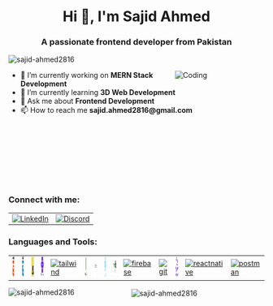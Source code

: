 <h1 align="center">Hi 👋, I'm Sajid Ahmed</h1>
<h3 align="center">A passionate frontend developer from Pakistan</h3>

<p align="left"> <img src="https://komarev.com/ghpvc/?username=sajid-ahmed2816&label=Profile%20views&color=0e75b6&style=flat" alt="sajid-ahmed2816" /> </p>
<img align="right" alt="Coding" src="https://github.com/user-attachments/assets/66ac442a-c9f8-4075-ab5e-156b15e221a5" style="width: 35%; height: auto;" data-target="animated-image.originalImage">

<ul style="margin: 0px 0px 30% 0px">
  
<li>🔭 I’m currently working on <b>MERN Stack Development</b></li>

<li>🌱 I’m currently learning <b>3D Web Development</b></li>

<li>💬 Ask me about <b>Frontend Development</b></li>

<li>📫 How to reach me <b>sajid.ahmed2816@gmail.com</b></li>

</ul>
<h3 align="left">Connect with me:</h3>

<table>
  <tr>
    <td>
      <a href="https://linkedin.com/in/sajid-ahmed-9b5089279" target="_blank">
        <img src="https://raw.githubusercontent.com/rahuldkjain/github-profile-readme-generator/master/src/images/icons/Social/linked-in-alt.svg" alt="LinkedIn" width="40" height="40" />
      </a>
    </td>
    <td>
      <a href="https://discord.com/users/sajidd_dev" target="_blank">
        <img src="https://raw.githubusercontent.com/rahuldkjain/github-profile-readme-generator/master/src/images/icons/Social/discord.svg" alt="Discord" width="40" height="40" />
      </a>
    </td>
  </tr>
</table>

<h3 align="left">Languages and Tools:</h3>
<table>
  <tr>
    <td>
  <a href="https://www.w3.org/html/" target="_blank" rel="noreferrer"> 
    <img src="https://raw.githubusercontent.com/devicons/devicon/master/icons/html5/html5-original-wordmark.svg" alt="html5" width="40" height="40"/> 
  </a>    
    </td>
    <td>
      <a href="https://www.w3schools.com/css/" target="_blank" rel="noreferrer"> 
    <img src="https://raw.githubusercontent.com/devicons/devicon/master/icons/css3/css3-original-wordmark.svg" alt="css3" width="40" height="40"/> 
  </a> 
    </td>
<td>
  <a href="https://developer.mozilla.org/en-US/docs/Web/JavaScript" target="_blank" rel="noreferrer"> 
    <img src="https://raw.githubusercontent.com/devicons/devicon/master/icons/javascript/javascript-original.svg" alt="javascript" width="40" height="40"/> 
  </a> 
</td>
    <td>
  <a href="https://getbootstrap.com" target="_blank" rel="noreferrer"> 
    <img src="https://raw.githubusercontent.com/devicons/devicon/master/icons/bootstrap/bootstrap-plain-wordmark.svg" alt="bootstrap" width="40" height="40"/> 
  </a> 
    </td>
    <td>
  <a href="https://tailwindcss.com/" target="_blank" rel="noreferrer"> 
    <img src="https://www.vectorlogo.zone/logos/tailwindcss/tailwindcss-icon.svg" alt="tailwind" width="40" height="40"/> 
  </a> 
    </td>
    <td>
  <a href="https://www.mongodb.com/" target="_blank" rel="noreferrer"> 
    <img src="https://raw.githubusercontent.com/devicons/devicon/master/icons/mongodb/mongodb-original-wordmark.svg" alt="mongodb" width="40" height="40"/> 
  </a> 
    </td>
    <td>
  <a href="https://expressjs.com" target="_blank" rel="noreferrer"> 
    <img src="https://raw.githubusercontent.com/devicons/devicon/master/icons/express/express-original-wordmark.svg" alt="express" width="40" height="40"/> 
  </a> 
    </td>
    <td>
  <a href="https://reactjs.org/" target="_blank" rel="noreferrer"> 
    <img src="https://raw.githubusercontent.com/devicons/devicon/master/icons/react/react-original-wordmark.svg" alt="react" width="40" height="40"/> 
  </a> 
    </td>
    <td>    
  <a href="https://nodejs.org" target="_blank" rel="noreferrer"> 
    <img src="https://raw.githubusercontent.com/devicons/devicon/master/icons/nodejs/nodejs-original-wordmark.svg" alt="nodejs" width="40" height="40"/> 
  </a> 
    </td>
    <td>
  <a href="https://firebase.google.com/" target="_blank" rel="noreferrer"> 
    <img src="https://www.vectorlogo.zone/logos/firebase/firebase-icon.svg" alt="firebase" width="40" height="40"/> 
  </a> 
    </td>
    <td>    
  <a href="https://git-scm.com/" target="_blank" rel="noreferrer"> 
    <img src="https://www.vectorlogo.zone/logos/git-scm/git-scm-icon.svg" alt="git" width="40" height="40"/> 
  </a>  
    </td>
    <td>
  <a href="https://redux.js.org" target="_blank" rel="noreferrer"> 
    <img src="https://raw.githubusercontent.com/devicons/devicon/master/icons/redux/redux-original.svg" alt="redux" width="40" height="40"/> 
  </a> 
    </td>
    <td>
  <a href="https://reactnative.dev/" target="_blank" rel="noreferrer"> 
    <img src="https://reactnative.dev/img/header_logo.svg" alt="reactnative" width="40" height="40"/> 
  </a> 
    </td>
    <td>
  <a href="https://postman.com" target="_blank" rel="noreferrer"> 
    <img src="https://www.vectorlogo.zone/logos/getpostman/getpostman-icon.svg" alt="postman" width="40" height="40"/> 
  </a> 
    </td>
  </tr>
</table>

<div display="flex" align-items="flex-start" gap="10px">

  <img align="left" src="https://github-readme-stats.vercel.app/api?username=sajid-ahmed2816&show_icons=true&locale=en" alt="sajid-ahmed2816" width="48%"/>
<img align="center" src="https://github-readme-streak-stats.herokuapp.com/?user=sajid-ahmed2816&" alt="sajid-ahmed2816" width="48%"/>
</div>

